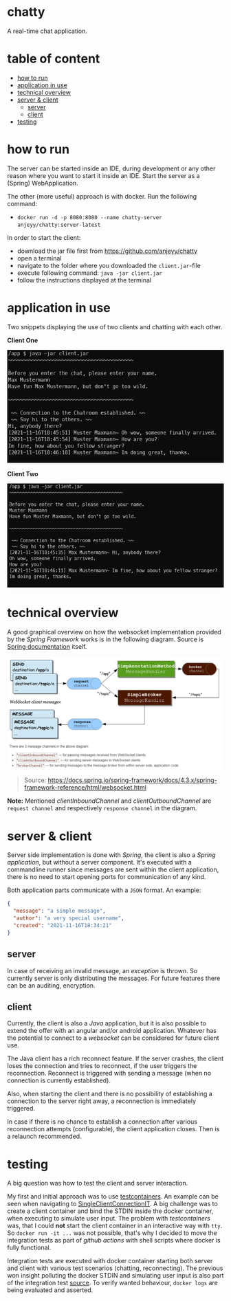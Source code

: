 # chatty

A real-time chat application.

# table of content

- [how to run](#how-to-run)
- [application in use](#application-in-use)
- [technical overview](#technical-overview)
- [server & client](#server--client)
    - [server](#server)
    - [client](#client)
- [testing](#testing)

# how to run

The server can be started inside an IDE, during development or any other reason where you want to start it inside an
IDE. Start the server as a (Spring) WebApplication.

The other (more useful) approach is with docker. Run the following command:

- `docker run -d -p 8080:8080 --name chatty-server anjeyy/chatty:server-latest`

In order to start the client:

- download the jar file first from https://github.com/anjeyy/chatty
- open a terminal
- navigate to the folder where you downloaded the `client.jar`-file
- execute following command: `java -jar client.jar`
- follow the instructions displayed at the terminal

# application in use

Two snippets displaying the use of two clients and chatting with each other.

**Client One**

![img.png](docs/client-one.png)

**Client Two**

![img.png](docs/client-two.png)

# technical overview

A good graphical overview on how the websocket implementation provided by the _Spring Framework_ works is in the
following diagram. Source
is [Spring documentation](https://docs.spring.io/spring-framework/docs/4.3.x/spring-framework-reference/html/websocket.html)
itself.

![img.png](docs/spring-websocket-diagram.png)
> Source: https://docs.spring.io/spring-framework/docs/4.3.x/spring-framework-reference/html/websocket.html

**Note:** Mentioned _clientInboundChannel_ and _clientOutboundChannel_ are `request channel` and
respectively `response channel` in the diagram.

# server & client

Server side implementation is done with _Spring_, the client is also a _Spring application_, but without a server
component. It's executed with a commandline runner since messages are sent within the client application, there is no
need to start opening ports for communication of any kind.

Both application parts communicate with a `JSON` format. An example:

```json
{
  "message": "a simple message",
  "author": "a very special username",
  "created": "2021-11-16T18:34:21"
}
```

## server

In case of receiving an invalid message, an _exception_ is thrown. So currently server is only distributing the
messages. For future features there can be an auditing, encryption.

## client

Currently, the client is also a _Java_ application, but it is also possible to extend the offer with an angular and/or
android application. Whatever has the potential to connect to a _websocket_ can be considered for future client use.

The Java client has a rich reconnect feature. If the server crashes, the client loses the connection and tries to
reconnect, if the user triggers the reconnection. Reconnect is triggered with sending a message (when no connection is
currently established).

Also, when starting the client and there is no possibility of establishing a connection to the server right away, a
reconnection is immediately triggered.

In case if there is no chance to establish a connection after various reconnection attempts (configurable), the client
application closes. Then is a relaunch recommended.

# testing

A big question was how to test the client and server interaction.

My first and initial approach was to use [testcontainers](https://www.testcontainers.org/). An example can be seen when
navigating to [SingleClientConnectionIT](
client/src/test/java/com/github/anjeyy/client/integration/SingleClientConnectionIT.java). A big challenge was to create
a client container and bind the STDIN inside the docker container, when executing to simulate user input. The problem
with _testcontainers_ was, that I could **not** start the client container in an interactive way with `tty`.
So `docker run -it ...` was not possible, that's why I decided to move the integration tests as part of _github actions_
with shell scripts where docker is fully functional.

Integration tests are executed with docker container starting both server and client with various test scenarios
(chatting, reconnecting). The previous won insight polluting the docker STDIN and simulating user input is also part of
the integration test [source](https://stackoverflow.com/a/62142025/11770752). To verify wanted behaviour, `docker logs`
are being evaluated and asserted.
